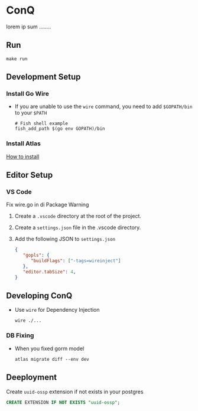 # ConQ

lorem ip sum ........

## Run

```
make run
```

## Development Setup

### Install Go Wire

-  If you are unable to use the `wire` command, you need to add `$GOPATH/bin` to your `$PATH`
   ```shell
   # Fish shell example
   fish_add_path $(go env GOPATH)/bin
   ```

### Install Atlas

[How to install](https://atlasgo.io/guides/orms/gorm#installation)

## Editor Setup

### VS Code

Fix wire.go in di Package Warning

1. Create a `.vscode` directory at the root of the project.
2. Create a `settings.json` file in the .vscode directory.
3. Add the following JSON to `settings.json`

   ```json
   {
      "gopls": {
         "buildFlags": ["-tags=wireinject"]
      },
      "editor.tabSize": 4,
   }
   ```

## Developing ConQ

-  Use `wire` for Dependency Injection

   ```shell
   wire ./...
   ```
 
### DB Fixing
- When you fixed gorm model
   ```shell
   atlas migrate diff --env dev
   ```

## Deeployment

Create `uuid-ossp` extension if not exists in your postgres
```sql
CREATE EXTENSION IF NOT EXISTS "uuid-ossp";
```